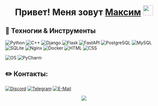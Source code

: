 <h1 align="center">Привет! Меня зовут <a href="https://github.com/MrGorkiy/" target="_blank">Максим</a> 
<img src="https://github.com/blackcater/blackcater/raw/main/images/Hi.gif" height="32"/>
<!--<p><img src="https://readme-typing-svg.herokuapp.com?font=Montserrat&size=21&pause=1000&center=true&vCenter=true&width=600&lines=Я+изучаю+Python+и+C%2B%2B+в+Яндекс+Практикуме;Приятно+тебя+видеть+тут%2C+заглядывай+еще!" alt="I am a student of the Yandex School of Python and C++. Nice to see you here, thank you!" /></p></h1>-->

## 🔧 Техногии & Инструменты

![Python](https://img.shields.io/badge/Code-Python-informational?style=flat&logo=python&logoColor=white&color=6aa6f8)
![С++](https://img.shields.io/badge/Code-C++-informational?style=flat&logo=Cplusplus&logoColor=white&color=6aa6f8)
![Django](https://img.shields.io/badge/Framework-Django-informational?style=flat&logo=Django&logoColor=white&color=6aa6f8)
![Flask](https://img.shields.io/badge/Framework-Flask-informational?style=flat&logo=Flask&logoColor=white&color=6aa6f8)
![FastAPI](https://img.shields.io/badge/Framework-FastAPI-informational?style=flat&logo=FastAPI&logoColor=white&color=6aa6f8)
![PostgreSQL](https://img.shields.io/badge/Tools-PostgreSQL-informational?style=flat&logo=postgresql&logoColor=white&color=6aa6f8)
![MySQL](https://img.shields.io/badge/Tools-MySQL-informational?style=flat&logo=MySQL&logoColor=white&color=6aa6f8)
![SQLite](https://img.shields.io/badge/Tools-SQLite-informational?style=flat&logo=SQLite&logoColor=white&color=6aa6f8)
![Nginx](https://img.shields.io/badge/Tools-Nginx-informational?style=flat&logo=Nginx&logoColor=white&color=6aa6f8)
![Docker](https://img.shields.io/badge/Tools-Docker-informational?style=flat&logo=Docker&logoColor=white&color=6aa6f8)
![HTML](https://img.shields.io/badge/Code-HTML-informational?style=flat&logo=Html5&logoColor=white&color=6aa6f8)
![CSS](https://img.shields.io/badge/Code-CSS-informational?style=flat&logo=Css3&logoColor=white&color=6aa6f8)

![OS](https://img.shields.io/badge/OS-Linux-informational?style=flat&logo=linux&logoColor=white&color=6aa6f8)
![PyCharm](https://img.shields.io/badge/Editor-PyCharm-informational?style=flat&logo=pycharm&logoColor=white&color=6aa6f8)


## ✏️ Контакты:

[![Discord](https://img.shields.io/badge/Discord-informational?style=flat&logo=discord&logoColor=white&color=6aa6f8)](https://discordapp.com/users/407572130398601217/)
[![Telegram](https://img.shields.io/badge/Telegram-informational?style=flat&logo=telegram&logoColor=white&color=6aa6f8)](https://t.me/mrgorkiy)
[![E-Mail](https://img.shields.io/badge/Mail-informational?style=flat&logo=Gmail&logoColor=white&color=6aa6f8)](mailto:mbrysin@bk.ru)

<!--
## 📊 Статистика:

![](http://github-profile-summary-cards.vercel.app/api/cards/profile-details?username=mrgorkiy&theme=github_dark)

![](http://github-profile-summary-cards.vercel.app/api/cards/most-commit-language?username=mrgorkiy&theme=github_dark)
![](http://github-profile-summary-cards.vercel.app/api/cards/repos-per-language?username=mrgorkiy&theme=github_dark)

![](http://github-profile-summary-cards.vercel.app/api/cards/stats?username=mrgorkiy&theme=github_dark)
![](http://github-profile-summary-cards.vercel.app/api/cards/productive-time?username=mrgorkiy&theme=github_dark&utcOffset=3)
-->


<p align="center"><img src="https://komarev.com/ghpvc/?username=mrgorkiy" /></p>


<!--
![](https://komarev.com/ghpvc/?username=mrgorkiy)</p>

![GitHub metrics](https://metrics.lecoq.io/MrGorkiy) 

<p><img align="center" src="https://github-readme-stats.vercel.app/api/top-langs?username=mrgorkiy&show_icons=true&theme=dark&locale=ru&layout=compact" alt="mrgorkiy" /></p>

[![Ashutosh's github activity graph](https://activity-graph.herokuapp.com/graph?username=mrgorkiy&theme=xcode)](https://github.com/mrgorkiy/github-readme-activity-graph)

-->
